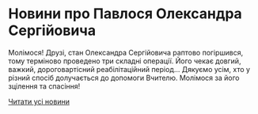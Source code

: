 # Новини про Павлося Олександра Сергійовича

Молімося!
Друзі, стан Олександра Сергійовича раптово погіршився, тому терміново проведено три складні операції.
Його чекає довгий, важкий, дороговартісний реабілітаційний період...
Дякуємо усім, хто у різний спосіб долучається до допомоги Вчителю.
Молімося за його зцілення та спасіння!

[Читати усі новини](/news)

